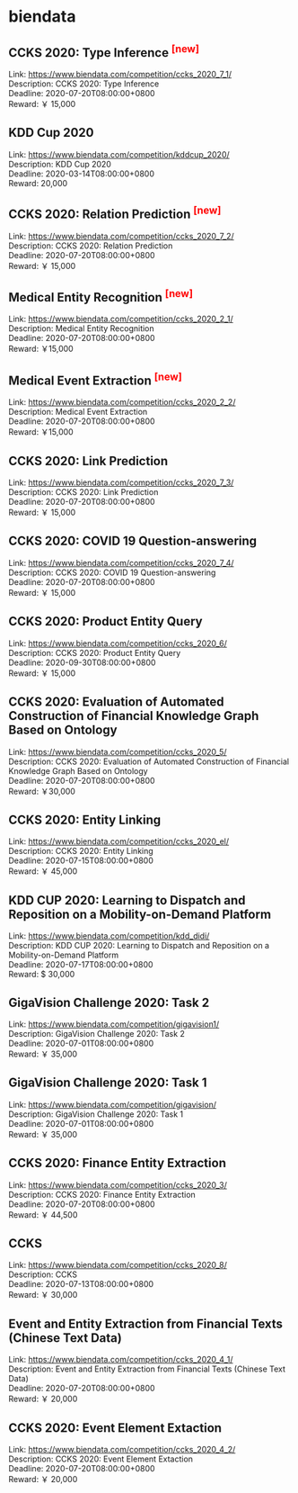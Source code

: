 # biendata



## CCKS 2020: Type Inference <sup style="color:red">[new]<sup>  

Link: https://www.biendata.com/competition/ccks_2020_7_1/  
Description: CCKS 2020: Type Inference  
Deadline: 2020-07-20T08:00:00+0800  
Reward: ￥ 15,000  


## KDD Cup 2020

Link: https://www.biendata.com/competition/kddcup_2020/  
Description: KDD Cup 2020  
Deadline: 2020-03-14T08:00:00+0800  
Reward: 20,000  


## CCKS 2020: Relation Prediction <sup style="color:red">[new]<sup>  

Link: https://www.biendata.com/competition/ccks_2020_7_2/  
Description: CCKS 2020: Relation Prediction  
Deadline: 2020-07-20T08:00:00+0800  
Reward: ￥ 15,000  


## Medical Entity Recognition <sup style="color:red">[new]<sup>  

Link: https://www.biendata.com/competition/ccks_2020_2_1/  
Description: Medical Entity Recognition  
Deadline: 2020-07-20T08:00:00+0800  
Reward: ￥15,000  


## Medical Event Extraction <sup style="color:red">[new]<sup>  

Link: https://www.biendata.com/competition/ccks_2020_2_2/  
Description: Medical Event Extraction  
Deadline: 2020-07-20T08:00:00+0800  
Reward: ￥15,000  


## CCKS 2020: Link Prediction

Link: https://www.biendata.com/competition/ccks_2020_7_3/  
Description: CCKS 2020: Link Prediction  
Deadline: 2020-07-20T08:00:00+0800  
Reward: ￥ 15,000  


## CCKS 2020: COVID 19 Question-answering

Link: https://www.biendata.com/competition/ccks_2020_7_4/  
Description: CCKS 2020: COVID 19 Question-answering  
Deadline: 2020-07-20T08:00:00+0800  
Reward: ￥ 15,000  


## CCKS 2020: Product Entity Query

Link: https://www.biendata.com/competition/ccks_2020_6/  
Description: CCKS 2020: Product Entity Query  
Deadline: 2020-09-30T08:00:00+0800  
Reward: ￥ 15,000  


## CCKS 2020: Evaluation of Automated Construction of Financial Knowledge Graph Based on Ontology

Link: https://www.biendata.com/competition/ccks_2020_5/  
Description: CCKS 2020: Evaluation of Automated Construction of Financial Knowledge Graph Based on Ontology  
Deadline: 2020-07-20T08:00:00+0800  
Reward: ￥30,000  


## CCKS 2020: Entity Linking

Link: https://www.biendata.com/competition/ccks_2020_el/  
Description: CCKS 2020: Entity Linking  
Deadline: 2020-07-15T08:00:00+0800  
Reward: ￥ 45,000  


## KDD CUP 2020: Learning to Dispatch and Reposition on a Mobility-on-Demand Platform

Link: https://www.biendata.com/competition/kdd_didi/  
Description: KDD CUP 2020: Learning to Dispatch and Reposition on a Mobility-on-Demand Platform  
Deadline: 2020-07-17T08:00:00+0800  
Reward: $ 30,000  


## GigaVision Challenge 2020: Task 2

Link: https://www.biendata.com/competition/gigavision1/  
Description: GigaVision Challenge 2020: Task 2  
Deadline: 2020-07-01T08:00:00+0800  
Reward: ￥ 35,000  


## GigaVision Challenge 2020: Task 1

Link: https://www.biendata.com/competition/gigavision/  
Description: GigaVision Challenge 2020: Task 1  
Deadline: 2020-07-01T08:00:00+0800  
Reward: ￥ 35,000  


## CCKS 2020: Finance Entity Extraction

Link: https://www.biendata.com/competition/ccks_2020_3/  
Description: CCKS 2020: Finance Entity Extraction  
Deadline: 2020-07-20T08:00:00+0800  
Reward: ￥ 44,500  


## CCKS

Link: https://www.biendata.com/competition/ccks_2020_8/  
Description: CCKS  
Deadline: 2020-07-13T08:00:00+0800  
Reward: ￥ 30,000  


## Event and Entity Extraction from Financial Texts (Chinese Text Data)

Link: https://www.biendata.com/competition/ccks_2020_4_1/  
Description: Event and Entity Extraction from Financial Texts (Chinese Text Data)  
Deadline: 2020-07-20T08:00:00+0800  
Reward: ￥ 20,000  


## CCKS 2020: Event Element Extaction

Link: https://www.biendata.com/competition/ccks_2020_4_2/  
Description: CCKS 2020: Event Element Extaction  
Deadline: 2020-07-20T08:00:00+0800  
Reward: ￥ 20,000  

